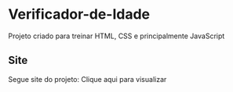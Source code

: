 # Verificador-de-Idade
Projeto criado para treinar HTML, CSS e principalmente JavaScript

<h2>Site</h2>
<p>Segue site do projeto: <a hfer="https://verificar-idade0.netlify.app/">Clique aqui para visualizar</p>
